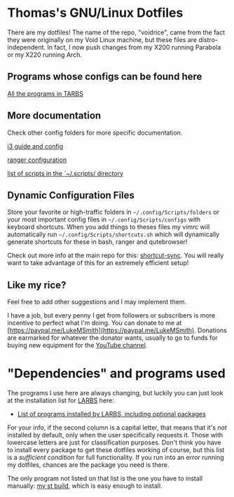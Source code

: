 # Thomas's GNU/Linux Dotfiles

There are my dotfiles! The name of the repo, "voidrice", came from the fact they were originally on my Void Linux machine, but these files are distro-independent. In fact, I now push changes from my X200 running Parabola or my X220 running Arch.

## Programs whose configs can be found here
[All the programs in TARBS](allbombson.github.io/TARBS/progs.csv)

## More documentation

Check other config folders for more specific documentation.

[i3 guide and config](.config/i3/i3_guide.rmd)

[ranger configuration](.config/ranger/luke_ranger_readme.md)

[list of scripts in the `~/.scripts/ directory](.scripts/SCRIPTS.md)

## Dynamic Configuration Files

Store your favorite or high-traffic folders in `~/.config/Scripts/folders` or your most important config files in `~/.config/Scripts/configs` with keyboard shortcuts. When you add things to theses files my vimrc will automatically run `~/.config/Scripts/shortcuts.sh` which will dynamically generate shortcuts for these in bash, ranger and qutebrowser!

Check out more info at the main repo for this: [shortcut-sync](https://github.com/lukesmithxyz/shortcut-sync). You will really want to take advantage of this for an extremely efficient setup!

## Like my rice?

Feel free to add other suggestions and I may implement them.

I have a job, but every penny I get from followers or subscribers is more incentive to perfect what I'm doing. You can donate to me at [https://paypal.me/LukeMSmith](https://paypal.me/LukeMSmith). Donations are earmarked for whatever the donator wants, usually to go to funds for buying new equipment for the [YouTube channel](https://youtube.com/c/LukeSmithxyz).

# "Dependencies" and programs used

The programs I use here are always changing, but luckily you can just look at the installation list for [LARBS](http://larbs.xyz) here:

+ [List of programs installed by LARBS, including optional packages](https://github.com/LukeSmithxyz/LARBS/blob/master/progs.csv)

For your info, if the second column is a capital letter, that means that it's *not* installed by default, only when the user specifically requests it. Those with lowercase letters are just for classification purposes. Don't think you have to install every package to get these dotfiles working of course, but this list is a *sufficient condition* for full functionality. If you run into an error running my dotfiles, chances are the package you need is there.

The only program not listed on that list is the one you have to install manually: [my st build](https://github.com/lukesmithxyz/st), which is easy enough to install.
